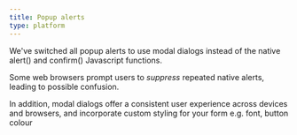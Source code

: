 ```yaml
---
title: Popup alerts
type: platform
---
```


We've switched all popup alerts to use modal dialogs instead of the native alert() and confirm() Javascript functions.

Some web browsers prompt users to *suppress* repeated native alerts, leading to possible confusion.

In addition, modal dialogs offer a consistent user experience across devices and browsers, and incorporate custom styling for your form e.g. font, button colour